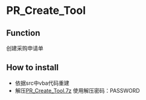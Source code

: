 # PR_Create_Tool
## Function
 创建采购申请单
## How to install
 * 依据src中vba代码重建
 * 解压[PR_Create_Tool.7z]("") 使用解压密码：PASSWORD 
